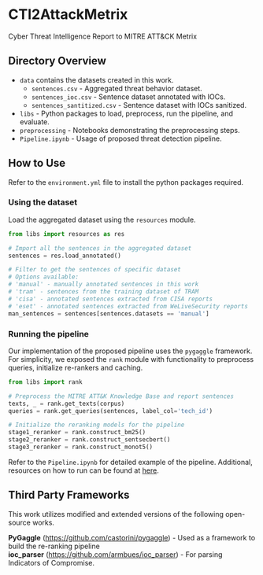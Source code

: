 # CTI2AttackMetrix

Cyber Threat Intelligence Report to MITRE ATT&CK Metrix

## Directory Overview

- `data` contains the datasets created in this work.
  - `sentences.csv` - Aggregated threat behavior dataset.
  - `sentences_ioc.csv` - Sentence dataset annotated with IOCs.
  - `sentences_santitized.csv` - Sentence dataset with IOCs sanitized.
- `libs` - Python packages to load, preprocess, run the pipeline, and evaluate.
- `preprocessing` - Notebooks demonstrating the preprocessing steps.
- `Pipeline.ipynb` - Usage of proposed threat detection pipeline.

## How to Use

Refer to the `environment.yml` file to install the python packages required.

### Using the dataset
Load the aggregated dataset using the `resources` module. 

```python
from libs import resources as res

# Import all the sentences in the aggregated dataset
sentences = res.load_annotated()

# Filter to get the sentences of specific dataset
# Options available:
# 'manual' - manually annotated sentences in this work
# 'tram' - sentences from the training dataset of TRAM
# 'cisa' - annotated sentences extracted from CISA reports
# 'eset' - annotated sentences extracted from WeLiveSecurity reports
man_sentences = sentences[sentences.datasets == 'manual']
```

### Running the pipeline

Our implementation of the proposed pipeline uses the `pygaggle` framework. For 
simplicity, we exposed the `rank` module with functionality to preprocess queries,
initialize re-rankers and caching.

```python
from libs import rank

# Preprocess the MITRE ATT&K Knowledge Base and report sentences
texts, _ = rank.get_texts(corpus)
queries = rank.get_queries(sentences, label_col='tech_id')

# Initialize the reranking models for the pipeline
stage1_reranker = rank.construct_bm25()
stage2_reranker = rank.construct_sentsecbert()
stage3_reranker = rank.construct_monot5()
```

Refer to the `Pipeline.ipynb` for detailed example of the pipeline. Additional,
resources on how to run can be found at [here](https://github.com/castorini/pygaggle?tab=readme-ov-file#a-simple-reranking-example).

## Third Party Frameworks

This work utilizes modified and extended versions of the following open-source works.

**PyGaggle** (https://github.com/castorini/pygaggle) - Used as a framework to build the re-ranking pipeline <br>
**ioc_parser** (https://github.com/armbues/ioc_parser) - For parsing Indicators of Compromise.
